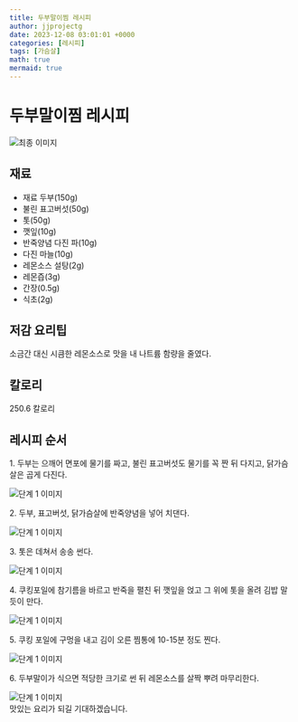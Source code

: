 ```yaml
---
title: 두부말이찜 레시피
author: jjprojectg
date: 2023-12-08 03:01:01 +0000
categories: [레시피]
tags: [가슴살]
math: true
mermaid: true
---
```

<meta name="og:type" content="website"/>
<meta charset="UTF-8"/>
<div class="header">
  <h1>두부말이찜 레시피</h1>
</div>

<div class="container my-4">
  <div class="row">
    <div class="col-12 col-md-6">
      <div class="recipe-image">
        <img src="http://www.foodsafetykorea.go.kr/uploadimg/cook/10_00243_2.png" class="step-image" alt="최종 이미지"/>
      </div>
    </div>
    <div class="col-12 col-md-6">
      <div class="ingredients">
        <h2>재료</h2>
        <ul class="card">
          <li> 재료 두부(150g) </li>
          <li>  불린 표고버섯(50g) </li>
          <li> 톳(50g) </li>
          <li>  깻잎(10g) </li>
          <li> 반죽양념 다진 파(10g) </li>
          <li>  다진 마늘(10g) </li>
          <li> 레몬소스 설탕(2g) </li>
          <li>  레몬즙(3g) </li>
          <li>  간장(0.5g) </li>
          <li>  식초(2g) </li>
</ul>
      </div>
    </div>
    <div class="col-12 col-md-6">
      <div class="ingredients">
        <h2>저감 요리팁</h2>
        <div class="card"> 
          <p>
            소금간 대신 시큼한 레몬소스로 맛을 내 나트륨 함량을 줄였다.
          </p>
        </div>
      </div>
      <div class="ingredients">
        <h2>칼로리</h2>
        <div class="card"> 
          <p>
            250.6 칼로리
          </p>
        </div>
      </div>
    </div>
  </div>

  <h2 class="my-4">레시피 순서</h2>
  <div class="card recipe-card">
    <div class="card-body recipe-step">
      <p class="card-text step-description">1. 두부는 으깨어 면포에 물기를 짜고,
불린 표고버섯도 물기를 꼭 짠 뒤
다지고, 닭가슴살은 곱게 다진다.</p>
      <img src="http://www.foodsafetykorea.go.kr/uploadimg/cook/20_00243_1.png" alt="단계 1 이미지" class="step-image"/>
    </div>
  </div>
  <div class="card recipe-card">
    <div class="card-body recipe-step">
      <p class="card-text step-description">2. 두부, 표고버섯, 닭가슴살에
반죽양념을 넣어 치댄다.</p>
      <img src="http://www.foodsafetykorea.go.kr/uploadimg/cook/20_00243_2.png" alt="단계 1 이미지" class="step-image"/>
    </div>
  </div>
  <div class="card recipe-card">
    <div class="card-body recipe-step">
      <p class="card-text step-description">3. 톳은 데쳐서 송송 썬다.</p>
      <img src="http://www.foodsafetykorea.go.kr/uploadimg/cook/20_00243_3.png" alt="단계 1 이미지" class="step-image"/>
    </div>
  </div>
  <div class="card recipe-card">
    <div class="card-body recipe-step">
      <p class="card-text step-description">4. 쿠킹포일에 참기름을 바르고 반죽을
펼친 뒤 깻잎을 얹고 그 위에 톳을
올려 김밥 말듯이 만다.</p>
      <img src="http://www.foodsafetykorea.go.kr/uploadimg/cook/20_00243_4.png" alt="단계 1 이미지" class="step-image"/>
    </div>
  </div>
  <div class="card recipe-card">
    <div class="card-body recipe-step">
      <p class="card-text step-description">5. 쿠킹 포일에 구멍을 내고 김이 오른
찜통에 10-15분 정도 찐다.</p>
      <img src="http://www.foodsafetykorea.go.kr/uploadimg/cook/20_00243_5.png" alt="단계 1 이미지" class="step-image"/>
    </div>
  </div>
  <div class="card recipe-card">
    <div class="card-body recipe-step">
      <p class="card-text step-description">6. 두부말이가 식으면 적당한 크기로
썬 뒤 레몬소스를 살짝 뿌려
마무리한다.</p>
      <img src="http://www.foodsafetykorea.go.kr/uploadimg/cook/20_00243_6.png" alt="단계 1 이미지" class="step-image"/>
    </div>
  </div>

</div>
맛있는 요리가 되길 기대하겠습니다.
